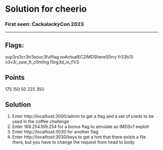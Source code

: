 # Solution for cheerio
### First seen: CackalackyCon 2023
---

## Flags:
sup3rs3cr3tr3souc3fulflag
noActualEC2IMDShereS0rry
fr33b13
n3v3r_saw_1t_c0m1ng
f0rg3d_in_f1r3

## Points
175
150
50
225
350


## Solution
1. Enter http://localhost:3000/admin to get a flag and a set of creds to be used in the coffee challenge
2. Enter 169.254.169.254 for a bonus flag to simulate an IMDSv1 exploit
3. Enter http://localhost:3030 for another flag
4. Enter http://localhost:3030/keys to get a hint that there exists a file there, but you have to change the request from head to body. 